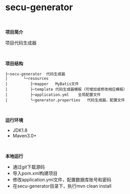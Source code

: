 # secu-generator

<br/>

**项目简介** 

项目代码生成器

<br/>

**项目结构** 
```
├─secu-generator  代码生成器
|       └─resources 
|          ├─mapper   MyBatis文件
|          ├─template 代码生成器模板（可增加或修改相应模板）
|          ├─application.yml    全局配置文件
|          └─generator.properties   代码生成器，配置文件
```
<br/>

**运行环境** 

- JDK1.8
- Maven3.0+

<br/>

**本地运行**

- 通过git下载源码
- 导入pom.xml构建项目
- 修改application.yml文件，配置数据库账号和密码
- 在secu-generator目录下，执行mvn clean install

